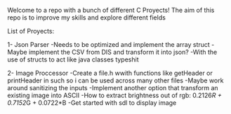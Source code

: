 Welcome to a repo with a bunch of different C Proyects!
The aim of this repo is to improve my skills and explore different fields

List of Proyects:

1- Json Parser 
    -Needs to be optimized and implement the array struct
    -Maybe implement the CSV from DIS and transform it into json?
        -With the use of structs to act like java classes typeshit


2- Image Proccessor
    -Create a file.h wwith functions like getHeader or printHeader in such so i can be used across many other files
        -Maybe work around sanitizing the inputs
    -Implement another option that transform an existing image into ASCII
        -How to extract brightness out of rgb: 0.2126*R + 0.7152*G + 0.0722*B
    -Get started with sdl to display image
